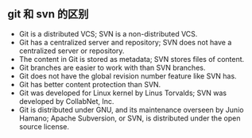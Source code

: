 ## git 和 svn 的区别
- Git is a distributed VCS; SVN is a non-distributed VCS.
- Git has a centralized server and repository; SVN does not have a centralized server or repository.
- The content in Git is stored as metadata; SVN stores files of content.
- Git branches are easier to work with than SVN branches.
- Git does not have the global revision number feature like SVN has.
- Git has better content protection than SVN.
- Git was developed for Linux kernel by Linus Torvalds; SVN was developed by CollabNet, Inc.
- Git is distributed under GNU, and its maintenance overseen by Junio Hamano; Apache Subversion, or SVN, is distributed under the open source license.

